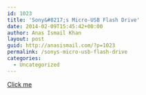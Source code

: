 ```yaml
---
id: 1023
title: 'Sony&#8217;s Micro-USB Flash Drive'
date: 2014-02-09T15:45:42+00:00
author: Anas Ismail Khan
layout: post
guid: http://anasismail.com/?p=1023
permalink: /sonys-micro-usb-flash-drive
categories:
  - Uncategorized
---
```

[Click me](http://blog.sony.com/press/sonys-new-usb-flash-drive-delivers-2-in-1-functionality-for-smartphone-and-tablets-users/ "Right this way...")
